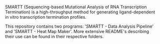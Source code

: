 SMARTT (Sequencing-based Mutational Analysis of RNA Transcription Termination) 
is a high-throughput method for generating ligand-dependent in vitro 
transcription termination profiles. 

This repository contains two programs: 'SMARTT - Data Analysis Pipeline' and 
'SMARTT - Heat Map Maker'. More extensive README's describing their use can be 
found in their respective folders.
